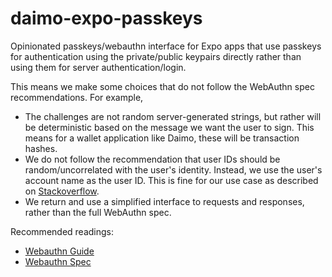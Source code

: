# daimo-expo-passkeys

Opinionated passkeys/webauthn interface for Expo apps that use passkeys for 
authentication using the private/public keypairs directly rather than using them
for server authentication/login.

This means we make some choices that do not follow the WebAuthn spec
recommendations. For example,

- The challenges are not random server-generated strings, but rather will be 
  deterministic based on the message we want the user to sign. This means for a 
  wallet application like Daimo, these will be transaction hashes.
- We do not follow the recommendation that user IDs should be random/uncorrelated 
  with the user's identity. Instead, we use the user's account name as the user 
  ID. This is fine for our use case as described on [Stackoverflow](https://stackoverflow.com/a/76663224).
- We return and use a simplified interface to requests and responses, rather than
  the full WebAuthn spec.

Recommended readings:
- [Webauthn Guide](https://webauthn.guide)
- [Webauthn Spec](https://w3c.github.io/webauthn/)